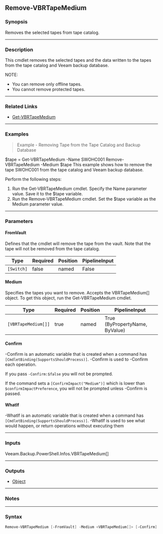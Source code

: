 Remove-VBRTapeMedium
--------------------

### Synopsis
Removes the selected tapes from tape catalog.

---

### Description

This cmdlet removes the selected tapes and the data written to the tapes from the tape catalog and Veeam backup database.

NOTE:
- You can remove only offline tapes.
- You cannot remove protected tapes.

---

### Related Links
* [Get-VBRTapeMedium](Get-VBRTapeMedium)

---

### Examples
> Example - Removing Tape from the Tape Catalog and Backup Database

$tape = Get-VBRTapeMedium -Name SWOHC001
Remove-VBRTapeMedium -Medium $tape
This example shows how to remove the tape SWOHC001 from the tape catalog and Veeam backup database.

Perform the following steps:
1. Run the Get-VBRTapeMedium cmdlet. Specify the Name parameter value. Save it to the $tape variable.
2. Run the Remove-VBRTapeMedium cmdlet. Set the $tape variable as the Medium parameter value.

---

### Parameters
#### **FromVault**
Defines that the cmdlet will remove the tape from the vault.
Note that the tape will not be removed from the tape catalog.

|Type      |Required|Position|PipelineInput|
|----------|--------|--------|-------------|
|`[Switch]`|false   |named   |False        |

#### **Medium**
Specifies the tapes you want to remove. Accepts the VBRTapeMedium[] object.  To get this object, run the Get-VBRTapeMedium cmdlet.

|Type               |Required|Position|PipelineInput                 |
|-------------------|--------|--------|------------------------------|
|`[VBRTapeMedium[]]`|true    |named   |True (ByPropertyName, ByValue)|

#### **Confirm**
-Confirm is an automatic variable that is created when a command has ```[CmdletBinding(SupportsShouldProcess)]```.
-Confirm is used to -Confirm each operation.

If you pass ```-Confirm:$false``` you will not be prompted.

If the command sets a ```[ConfirmImpact("Medium")]``` which is lower than ```$confirmImpactPreference```, you will not be prompted unless -Confirm is passed.

#### **WhatIf**
-WhatIf is an automatic variable that is created when a command has ```[CmdletBinding(SupportsShouldProcess)]```.
-WhatIf is used to see what would happen, or return operations without executing them

---

### Inputs
Veeam.Backup.PowerShell.Infos.VBRTapeMedium[]

---

### Outputs
* [Object](https://learn.microsoft.com/en-us/dotnet/api/System.Object)

---

### Notes

---

### Syntax
```PowerShell
Remove-VBRTapeMedium [-FromVault] -Medium <VBRTapeMedium[]> [-Confirm] [-WhatIf] [<CommonParameters>]
```
